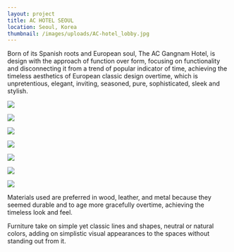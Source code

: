```yaml
---
layout: project
title: AC HOTEL SEOUL
location: Seoul, Korea
thumbnail: /images/uploads/AC-hotel_lobby.jpg
---
```

Born of its Spanish roots and European soul, The AC Gangnam Hotel, is design with the approach of function over form, focusing on functionality and disconnecting it from a trend of popular indicator of time, achieving the timeless aesthetics of European classic design overtime, which is unpretentious, elegant, inviting, seasoned, pure, sophisticated, sleek and stylish.

![](/images/uploads/20220208_152921471_ios.png)

![](/images/uploads/ac-cafe-without-shelving-pillow-updates.png)

![](/images/uploads/ac-cafe-with-shelving-pillow-updates.png)



![](/images/uploads/media-cafe.png)

![](/images/uploads/l1-elevation-lobby-lounge-edited-jane-r2.jpg)

![](/images/uploads/l1-elevation-media-salon-edited-jane.jpg)

![](/images/uploads/l1-elevation-cafe-revised-coffee-table-height-floor-lamp.jpg)

Materials used are preferred in wood, leather, and metal because they seemed durable and to age more gracefully overtime, achieving the timeless look and feel.

Furniture take on simple yet classic lines and shapes, neutral or natural colors, adding on simplistic visual appearances to the spaces without standing out from it.